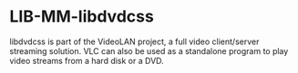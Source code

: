 LIB-MM-libdvdcss
================

libdvdcss is part of the VideoLAN project, a full video client/server streaming solution. VLC can also be used as a standalone program to play video streams from a hard disk or a DVD.

